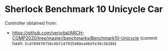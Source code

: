 # Sherlock Benchmark 10 Unicycle Car

Controller obtained from:

- https://github.com/verivital/ARCH-COMP2020/tree/master/benchmarks/Benchmark10-Unicycle (commit hash: `5cd7696f0758c6bf147935d88ea96dfe30c56286`)
